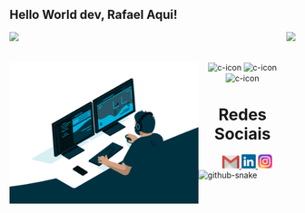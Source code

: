 ## Hello World dev, Rafael Aqui!

<div>
  
  <img  height="180em" src="https://github-readme-stats.vercel.app/api?username=rafaeldevjvr&show_icons=true&theme=one_dark_pro&include_all_commits=true&count_private=true"/>
  <img align="right" height="180em" src="https://github-readme-stats.vercel.app/api/top-langs/?username=rafaeldevjvr&layout=compact&langs_count=16&theme=great-gatsby"/>
</div>
<br>

<div  align="center"> 
  <div style="display: inline_block"><br>
    <img align="left" height="250" alt="coding-time" src="code.gif">
    <img align="center" height="30" width="40" alt="c-icon" src="https://raw.githubusercontent.com/jmnote/z-icons/master/svg/c.svg">
    <img align="center" height="30" width="40" alt="c-icon" src="https://raw.githubusercontent.com/jmnote/z-icons/master/svg/java.svg">
    <img align="center" height="30" width="40" alt="c-icon" src="https://raw.githubusercontent.com/jmnote/z-icons/master/svg/php.svg">
   </div>
    
  
  <h1 align="center">Redes Sociais</h1>
    <a href = "mailto: rafaeldevprintln@gmail.com">
      <img width="30" src="gmail.svg">
    </a>
    <a href = "https://www.linkedin.com/in/rafael-rosa-369676280/">
      <img width="25" src="linkedin.svg">
    </a>
    <a href = "https://www.instagram.com/rafhael_dev/">
      <img width="25" src="instagram.png">
    </a>
</div>
  <picture>
  <source media="(prefers-color-scheme: dark)" srcset="github-snake-dark.svg" />
  <source media="(prefers-color-scheme: light)" srcset="github-snake.svg" />
  <img alt="github-snake" src="github-snake.svg" />
</picture>
